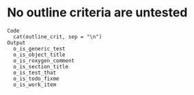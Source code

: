 # No outline criteria are untested

    Code
      cat(outline_crit, sep = "\n")
    Output
      o_is_generic_test
      o_is_object_title
      o_is_roxygen_comment
      o_is_section_title
      o_is_test_that
      o_is_todo_fixme
      o_is_work_item

